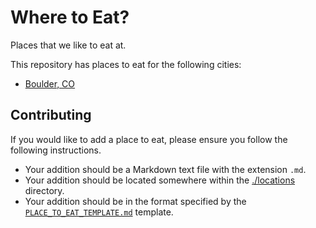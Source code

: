 # Where to Eat?

Places that we like to eat at.

This repository has places to eat for the following cities:

* [Boulder, CO](/locations/boulder)


## Contributing

If you would like to add a place to eat, please ensure you follow the following
instructions.

* Your addition should be a Markdown text file with the extension `.md`.
* Your addition should be located somewhere within the
  [./locations](/locations/) directory.
* Your addition should be in the format specified by the
  [`PLACE_TO_EAT_TEMPLATE.md`](./PLACE_TO_EAT_TEMPLATE.md) template.
